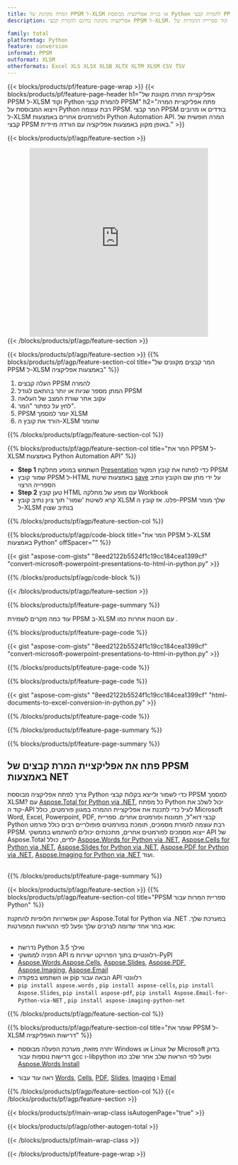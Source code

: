 ```yaml
---
title: המרה מקוונת של PPSM ל-XLSM או בניית אפליקציה מבוססת Python להמרת קבצי PPSM
description: אפליקציה מקוונת בחינם להמרת קבצי PPSM ל-XLSM. קוד ספריית ההמרות של Python עבור מסמכי PPSM.  

family: total
platformtag: Python
feature: conversion
informat: PPSM
outformat: XLSM
otherformats: Excel XLS XLSX XLSB XLTX XLTM XLSM CSV TSV
---
```

{{< blocks/products/pf/feature-page-wrap >}}
{{< blocks/products/pf/feature-page-header h1="אפליקציית המרה מקוונת של PPSM ל-XLSM וקוד Python להמרת קבצי PPSM" h2="פתח אפליקציית המרה וייצוא המבוססת על Python רבת עוצמה PPSM.  המר קבצי PPSM בודדים או מרובים ל-XLSM ולפורמטים אחרים באמצעות Python Automation API.  המרה חופשית של קבצי PPSM באופן מקוון באמצעות אפליקציה עם הורדה מיידית." >}}


{{< blocks/products/pf/agp/feature-section >}}

<div class="container-fluid agp-content bg-white aboutfile box-1 vh100 section nopbtm">
<div class=container>
<div class=row>
<div class="demobox tc col-md-12 padding-0" align="center">

<iframe title="אפליקציית המרת PPSM ל-XLSM מקוונת בחינם" style="border: none; height: 426px;" scrolling="no" src="https://widgets.aspose.cloud/total-conversion/?to=xlsm&from=ppsm" id="child-iframe" width="80%"></iframe>

</div></div>
</div></div>
{{< /blocks/products/pf/agp/feature-section >}}


{{< blocks/products/pf/agp/feature-section >}}
{{% blocks/products/pf/agp/feature-section-col title="המר קבצים מקוונים של PPSM ל-XLSM באמצעות אפליקציה" %}}

1. העלה קבצים PPSM להמרה
1. המתן מספר שניות או יותר בהתאם לגודל PPSM
1. עקוב אחר שורת המצב של העלאה
1. לחץ על כפתור "המר".
1. PPSM יומר למסמך XLSM
1. הורד את קובץ ה-XLSM שהומר

{{% /blocks/products/pf/agp/feature-section-col %}}

{{% blocks/products/pf/agp/feature-section-col title="המר את PPSM ל-XLSM באמצעות Python Automation API" %}}


- **Step 1** השתמש במופע מחלקת [Presentation](https://reference.aspose.com/slides/python-net/aspose.slides/presentation/) כדי לפתוח את קובץ המקור PPSM 
- שמור קובץ PPSM ל-HTML באמצעות שיטת [save](https://reference.aspose.com/slides/python-net/aspose.slides/presentation/) על ידי מתן שם הקובץ ונתיב הספרייה הרצוי
-  **Step 2** טען קובץ HTML עם מופע של מחלקה Workbook
-  קרא לשיטת 'שמור' תוך ציון נתיב קובץ XLSM פלט. אז קובץ ה-PPSM שלך מומר ל-XLSM בנתיב שצוין




{{% /blocks/products/pf/agp/feature-section-col %}}

{{% blocks/products/pf/agp/code-block title="המר את PPSM ל-XLSM באמצעות Python" offSpacer="" %}}

{{< gist "aspose-com-gists" "8eed2122b5524f1c19cc184cea1399cf" "convert-microsoft-powerpoint-presentations-to-html-in-python.py" >}}

{{% /blocks/products/pf/agp/code-block %}}

{{< /blocks/products/pf/agp/feature-section >}}

{{% blocks/products/pf/feature-page-summary %}}

עוד כמה מקרים לשמירת PPSM ב-XLSM עם תכונות אחרות כמו .

{{% blocks/products/pf/feature-page-code %}}
{{< gist "aspose-com-gists" "8eed2122b5524f1c19cc184cea1399cf" "convert-microsoft-powerpoint-presentations-to-html-in-python.py" >}}
{{% /blocks/products/pf/feature-page-code  %}}
{{% blocks/products/pf/feature-page-code %}}
{{< gist "aspose-com-gists" "8eed2122b5524f1c19cc184cea1399cf" "html-documents-to-excel-conversion-in-python.py" >}}
{{% /blocks/products/pf/feature-page-code  %}}


{{% /blocks/products/pf/feature-page-summary %}}

{{% blocks/products/pf/feature-page-summary %}}

<h2>פתח את אפליקציית המרת קבצים של PPSM באמצעות NET</h2>

צריך לפתח אפליקציה מבוססת Python כדי לשמור ולייצא בקלות קבצי PPSM למסמך XLSM?  עם [Aspose.Total for Python via .NET](https://products.aspose.com/total/he/python-net/), כל מפתח Python יכול לשלב את קוד ה-API לעיל כדי לתכנת את אפליקציית ההמרה במגוון פורמטים, כולל Microsoft Word, Excel, Powerpoint, PDF, קבצי דוא"ל, תמונות ופורמטים אחרים.  ספריית Python רבת עוצמה להמרת מסמכים, תומכת בפורמטים פופולריים רבים כולל פורמט PPSM. ייצוא מסמכים לפורמטים אחרים, מתכנתים יכולים להשתמש בממשקי API של Aspose.Total ילדים, כולל [Aspose.Words for Python via .NET](https://products.aspose.com/words/he/python-net/), [Aspose.Cells for Python via .NET](https://products.aspose.com/cells/he/python-net/), [Aspose.Slides for Python via .NET](https://products.aspose.com/slides/he/python-net/), [Aspose.PDF for Python via .NET](https://products.aspose.com/pdf/he/python-net/), [Aspose.Imaging for Python via .NET](https://products.aspose.com/imaging/he/python-net/) ועוד.<br /><br />

{{% /blocks/products/pf/feature-page-summary %}}

{{< blocks/products/pf/agp/feature-section >}}
{{% blocks/products/pf/agp/feature-section-col title="PPSM ספריית המרות עבור Python" %}}

ישנן אפשרויות חלופיות להתקנת Aspose.Total for Python via .NET במערכת שלך.  אנא בחר אחד שדומה לצרכים שלך ופעל לפי ההוראות המפורטות:<br /><br />

- נדרשת Python 3.5 ואילך
- הפניה לממשקי API רלוונטיים בתוך הפרויקט ישירות מ-PyPI 
- [Aspose.Words](https://pypi.org/project/aspose-words/),[Aspose.Cells](https://pypi.org/project/aspose-cells/), [Aspose.Slides](https://pypi.org/project/Aspose.Slides/), [Aspose.PDF](https://pypi.org/project/aspose-pdf/), [Aspose.Imaging](https://pypi.org/project/aspose-imaging-python-net/), [Aspose.Email](https://pypi.org/project/Aspose.Email-for-Python-via-NET/)
- או השתמש בפקודה pip הבאה עבור API רלוונטי  
- ```pip install aspose.words```  , ```pip install aspose-cells```, ```pip install Aspose.Slides```, ```pip install aspose-pdf```, ```pip install Aspose.Email-for-Python-via-NET``` , ```pip install aspose-imaging-python-net``` 

{{% /blocks/products/pf/agp/feature-section-col %}}

{{% blocks/products/pf/agp/feature-section-col title="שומר את PPSM ל-XLSM דרישות האפליקציה" %}}

- יתרה מזאת, מערכת הפעלה מבוססת Windows או Linux של Microsoft בדוק דרישות נוספות עבור gcc ו-libpython ופעל לפי הוראות שלב אחר שלב כמו [Aspose.Words Install](https://docs.aspose.com/words/python-net/installation/)

- ראה עוד עבור [Words](https://docs.aspose.com/words/python-net/system-requirements/), [Cells](https://docs.aspose.com/cells/python-net/getting-started/), [PDF](https://docs.aspose.com/pdf/python-net/system-requirements/), [Slides](https://docs.aspose.com/slides/python-net/system-requirements/), [Imaging](https://docs.aspose.com/imaging/python-net/system-requirements/) ו [Email](https://docs.aspose.com/email/python-net/system-requirements/)

{{% /blocks/products/pf/agp/feature-section-col %}}
{{< /blocks/products/pf/agp/feature-section >}}

{{< blocks/products/pf/main-wrap-class isAutogenPage="true" >}}

{{< blocks/products/pf/agp/other-autogen-total >}}

{{< /blocks/products/pf/main-wrap-class >}}

{{< /blocks/products/pf/feature-page-wrap >}}
